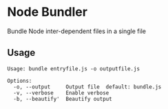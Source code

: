 # Node Bundler

Bundle Node inter-dependent files in a single file

## Usage

    Usage: bundle entryfile.js -o outputfile.js

    Options:
      -o, --output     Output file  default: bundle.js 
      -v, --verbose    Enable verbose
      -b, --beautify'  Beautify output

